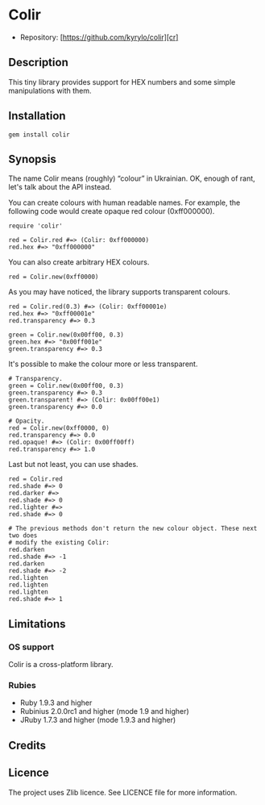 Colir
=====

* Repository: [https://github.com/kyrylo/colir][cr]

Description
-----------

This tiny library provides support for HEX numbers and some simple manipulations
with them.

Installation
------------

    gem install colir

Synopsis
--------

The name Colir means (roughly) “colour” in Ukrainian. OK, enough of rant, let's
talk about the API instead.

You can create colours with human readable names. For example, the following
code would create opaque red colour (0xff000000).

```
require 'colir'

red = Colir.red #=> (Colir: 0xff000000)
red.hex #=> "0xff000000"
```

You can also create arbitrary HEX colours.

```
red = Colir.new(0xff0000)
```

As you may have noticed, the library supports transparent colours.

```
red = Colir.red(0.3) #=> (Colir: 0xff00001e)
red.hex #=> "0xff00001e"
red.transparency #=> 0.3

green = Colir.new(0x00ff00, 0.3)
green.hex #=> "0x00ff001e"
green.transparency #=> 0.3
```

It's possible to make the colour more or less transparent.

```
# Transparency.
green = Colir.new(0x00ff00, 0.3)
green.transparency #=> 0.3
green.transparent! #=> (Colir: 0x00ff00e1)
green.transparency #=> 0.0

# Opacity.
red = Colir.new(0xff0000, 0)
red.transparency #=> 0.0
red.opaque! #=> (Colir: 0x00ff00ff)
red.transparency #=> 1.0
```

Last but not least, you can use shades.

```
red = Colir.red
red.shade #=> 0
red.darker #=> 
red.shade #=> 0
red.lighter #=> 
red.shade #=> 0

# The previous methods don't return the new colour object. These next two does
# modify the existing Colir:
red.darken
red.shade #=> -1
red.darken
red.shade #=> -2
red.lighten
red.lighten
red.lighten
red.shade #=> 1
```

Limitations
-----------

### OS support

Colir is a cross-platform library.

### Rubies

* Ruby 1.9.3 and higher
* Rubinius 2.0.0rc1 and higher (mode 1.9 and higher)
* JRuby 1.7.3 and higher (mode 1.9.3 and higher)

Credits
-------

Licence
-------

The project uses Zlib licence. See LICENCE file for more information.

[ps]: https://github.com/kyrylo/colir
